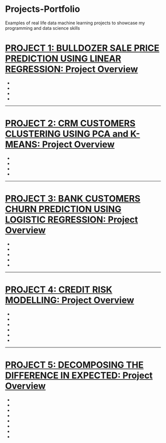 # Projects-Portfolio
Examples of real life data machine learning projects to showcase my programming and data science skills 

# [PROJECT 1: BULLDOZER SALE PRICE PREDICTION USING LINEAR REGRESSION: Project Overview](https://github.com/HermannJoel/Finance/tree/main/Bulldozer%20Sale%20Price%20Prediction)

*
*
*
*
---
# [PROJECT 2: CRM CUSTOMERS CLUSTERING USING PCA and K-MEANS: Project Overview](https://github.com/HermannJoel/Finance/tree/main/Customers%20Clustering%20using%20K-Means)

*
*
*
*
---
# [PROJECT 3: BANK CUSTOMERS CHURN PREDICTION USING LOGISTIC REGRESSION: Project Overview](https://github.com/HermannJoel/Finance/tree/main/Bank_Customers_Churn_Prediction)

*
*
*
*
*
---
# [PROJECT 4: CREDIT RISK MODELLING: Project Overview](https://github.com/HermannJoel/Finance/tree/main/Credit_Risk_Modeling)

*
*
*
*
*
*
---
# [PROJECT 5: DECOMPOSING THE DIFFERENCE IN EXPECTED: Project Overview](https://github.com/HermannJoel/Finance/tree/main/Inflation_Expectation)
*
*
*
*
*
*
*
*
